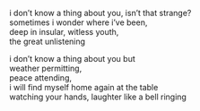 i don’t know a thing about you, isn’t that strange?\
sometimes i wonder where i’ve been,\
deep in insular, witless youth,\
the great unlistening



i don’t know a thing about you but\
weather permitting,\
peace attending,\
i will find myself home again at the table\
watching your hands, laughter like a bell ringing